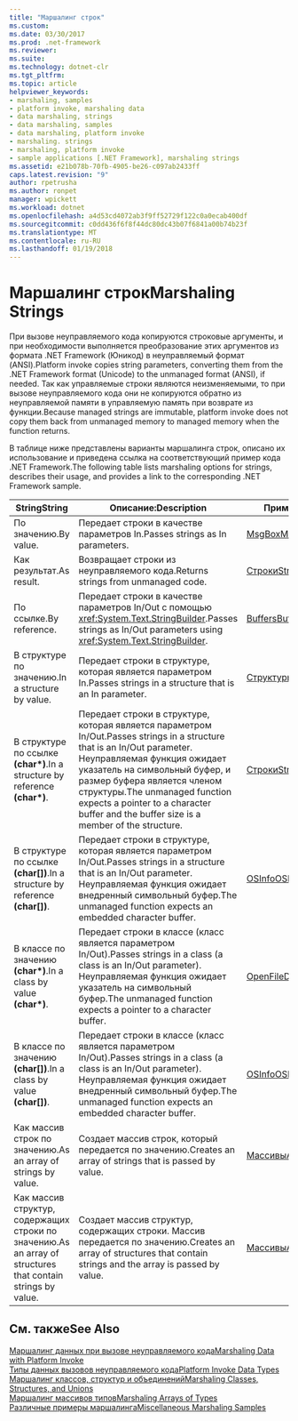 ```yaml
---
title: "Маршалинг строк"
ms.custom: 
ms.date: 03/30/2017
ms.prod: .net-framework
ms.reviewer: 
ms.suite: 
ms.technology: dotnet-clr
ms.tgt_pltfrm: 
ms.topic: article
helpviewer_keywords:
- marshaling, samples
- platform invoke, marshaling data
- data marshaling, strings
- data marshaling, samples
- data marshaling, platform invoke
- marshaling. strings
- marshaling, platform invoke
- sample applications [.NET Framework], marshaling strings
ms.assetid: e21b078b-70fb-4905-be26-c097ab2433ff
caps.latest.revision: "9"
author: rpetrusha
ms.author: ronpet
manager: wpickett
ms.workload: dotnet
ms.openlocfilehash: a4d53cd4072ab3f9ff52729f122c0a0ecab400df
ms.sourcegitcommit: c0dd436f6f8f44dc80dc43b07f6841a00b74b23f
ms.translationtype: MT
ms.contentlocale: ru-RU
ms.lasthandoff: 01/19/2018
---
```

# <a name="marshaling-strings"></a><span data-ttu-id="9f4e4-102">Маршалинг строк</span><span class="sxs-lookup"><span data-stu-id="9f4e4-102">Marshaling Strings</span></span>
<span data-ttu-id="9f4e4-103">При вызове неуправляемого кода копируются строковые аргументы, и при необходимости выполняется преобразование этих аргументов из формата .NET Framework (Юникод) в неуправляемый формат (ANSI).</span><span class="sxs-lookup"><span data-stu-id="9f4e4-103">Platform invoke copies string parameters, converting them from the .NET Framework format (Unicode) to the unmanaged format (ANSI), if needed.</span></span> <span data-ttu-id="9f4e4-104">Так как управляемые строки являются неизменяемыми, то при вызове неуправляемого кода они не копируются обратно из неуправляемой памяти в управляемую память при возврате из функции.</span><span class="sxs-lookup"><span data-stu-id="9f4e4-104">Because managed strings are immutable, platform invoke does not copy them back from unmanaged memory to managed memory when the function returns.</span></span>  
  
 <span data-ttu-id="9f4e4-105">В таблице ниже представлены варианты маршалинга строк, описано их использование и приведена ссылка на соответствующий пример кода .NET Framework.</span><span class="sxs-lookup"><span data-stu-id="9f4e4-105">The following table lists marshaling options for strings, describes their usage, and provides a link to the corresponding .NET Framework sample.</span></span>  
  
|<span data-ttu-id="9f4e4-106">String</span><span class="sxs-lookup"><span data-stu-id="9f4e4-106">String</span></span>|<span data-ttu-id="9f4e4-107">Описание:</span><span class="sxs-lookup"><span data-stu-id="9f4e4-107">Description</span></span>|<span data-ttu-id="9f4e4-108">Пример</span><span class="sxs-lookup"><span data-stu-id="9f4e4-108">Sample</span></span>|  
|------------|-----------------|------------|  
|<span data-ttu-id="9f4e4-109">По значению.</span><span class="sxs-lookup"><span data-stu-id="9f4e4-109">By value.</span></span>|<span data-ttu-id="9f4e4-110">Передает строки в качестве параметров In.</span><span class="sxs-lookup"><span data-stu-id="9f4e4-110">Passes strings as In parameters.</span></span>|[<span data-ttu-id="9f4e4-111">MsgBox</span><span class="sxs-lookup"><span data-stu-id="9f4e4-111">MsgBox</span></span>](../../../docs/framework/interop/msgbox-sample.md)|  
|<span data-ttu-id="9f4e4-112">Как результат.</span><span class="sxs-lookup"><span data-stu-id="9f4e4-112">As result.</span></span>|<span data-ttu-id="9f4e4-113">Возвращает строки из неуправляемого кода.</span><span class="sxs-lookup"><span data-stu-id="9f4e4-113">Returns strings from unmanaged code.</span></span>|[<span data-ttu-id="9f4e4-114">Строки</span><span class="sxs-lookup"><span data-stu-id="9f4e4-114">Strings</span></span>](http://msdn.microsoft.com/library/be9e82a3-dc95-4aaa-9396-61b66e467e02)|  
|<span data-ttu-id="9f4e4-115">По ссылке.</span><span class="sxs-lookup"><span data-stu-id="9f4e4-115">By reference.</span></span>|<span data-ttu-id="9f4e4-116">Передает строки в качестве параметров In/Out с помощью <xref:System.Text.StringBuilder>.</span><span class="sxs-lookup"><span data-stu-id="9f4e4-116">Passes strings as In/Out parameters using <xref:System.Text.StringBuilder>.</span></span>|[<span data-ttu-id="9f4e4-117">Buffers</span><span class="sxs-lookup"><span data-stu-id="9f4e4-117">Buffers</span></span>](http://msdn.microsoft.com/library/e30d36e8-d7c4-4936-916a-8fdbe4d9ffd5)|  
|<span data-ttu-id="9f4e4-118">В структуре по значению.</span><span class="sxs-lookup"><span data-stu-id="9f4e4-118">In a structure by value.</span></span>|<span data-ttu-id="9f4e4-119">Передает строки в структуре, которая является параметром In.</span><span class="sxs-lookup"><span data-stu-id="9f4e4-119">Passes strings in a structure that is an In parameter.</span></span>|[<span data-ttu-id="9f4e4-120">Структуры</span><span class="sxs-lookup"><span data-stu-id="9f4e4-120">Structs</span></span>](http://msdn.microsoft.com/library/96a62265-dcf9-4608-bc0a-1f762ab9f48e)|  
|<span data-ttu-id="9f4e4-121">В структуре по ссылке **(char\*)**.</span><span class="sxs-lookup"><span data-stu-id="9f4e4-121">In a structure by reference **(char\*)**.</span></span>|<span data-ttu-id="9f4e4-122">Передает строки в структуре, которая является параметром In/Out.</span><span class="sxs-lookup"><span data-stu-id="9f4e4-122">Passes strings in a structure that is an In/Out parameter.</span></span> <span data-ttu-id="9f4e4-123">Неуправляемая функция ожидает указатель на символьный буфер, и размер буфера является членом структуры.</span><span class="sxs-lookup"><span data-stu-id="9f4e4-123">The unmanaged function expects a pointer to a character buffer and the buffer size is a member of the structure.</span></span>|[<span data-ttu-id="9f4e4-124">Строки</span><span class="sxs-lookup"><span data-stu-id="9f4e4-124">Strings</span></span>](http://msdn.microsoft.com/library/be9e82a3-dc95-4aaa-9396-61b66e467e02)|  
|<span data-ttu-id="9f4e4-125">В структуре по ссылке **(char[])**.</span><span class="sxs-lookup"><span data-stu-id="9f4e4-125">In a structure by reference **(char[])**.</span></span>|<span data-ttu-id="9f4e4-126">Передает строки в структуре, которая является параметром In/Out.</span><span class="sxs-lookup"><span data-stu-id="9f4e4-126">Passes strings in a structure that is an In/Out parameter.</span></span> <span data-ttu-id="9f4e4-127">Неуправляемая функция ожидает внедренный символьный буфер.</span><span class="sxs-lookup"><span data-stu-id="9f4e4-127">The unmanaged function expects an embedded character buffer.</span></span>|[<span data-ttu-id="9f4e4-128">OSInfo</span><span class="sxs-lookup"><span data-stu-id="9f4e4-128">OSInfo</span></span>](http://msdn.microsoft.com/library/69d89067-507b-41fe-859d-30bf3ff29455)|  
|<span data-ttu-id="9f4e4-129">В классе по значению **(char\*)**.</span><span class="sxs-lookup"><span data-stu-id="9f4e4-129">In a class by value **(char\*)**.</span></span>|<span data-ttu-id="9f4e4-130">Передает строки в классе (класс является параметром In/Out).</span><span class="sxs-lookup"><span data-stu-id="9f4e4-130">Passes strings in a class (a class is an In/Out parameter).</span></span> <span data-ttu-id="9f4e4-131">Неуправляемая функция ожидает указатель на символьный буфер.</span><span class="sxs-lookup"><span data-stu-id="9f4e4-131">The unmanaged function expects a pointer to a character buffer.</span></span>|[<span data-ttu-id="9f4e4-132">OpenFileDlg</span><span class="sxs-lookup"><span data-stu-id="9f4e4-132">OpenFileDlg</span></span>](http://msdn.microsoft.com/library/b7dea792-cb92-4baf-ac7b-6a24803e6c75)|  
|<span data-ttu-id="9f4e4-133">В классе по значению **(char[])**.</span><span class="sxs-lookup"><span data-stu-id="9f4e4-133">In a class by value **(char[])**.</span></span>|<span data-ttu-id="9f4e4-134">Передает строки в классе (класс является параметром In/Out).</span><span class="sxs-lookup"><span data-stu-id="9f4e4-134">Passes strings in a class (a class is an In/Out parameter).</span></span> <span data-ttu-id="9f4e4-135">Неуправляемая функция ожидает внедренный символьный буфер.</span><span class="sxs-lookup"><span data-stu-id="9f4e4-135">The unmanaged function expects an embedded character buffer.</span></span>|[<span data-ttu-id="9f4e4-136">OSInfo</span><span class="sxs-lookup"><span data-stu-id="9f4e4-136">OSInfo</span></span>](http://msdn.microsoft.com/library/69d89067-507b-41fe-859d-30bf3ff29455)|  
|<span data-ttu-id="9f4e4-137">Как массив строк по значению.</span><span class="sxs-lookup"><span data-stu-id="9f4e4-137">As an array of strings by value.</span></span>|<span data-ttu-id="9f4e4-138">Создает массив строк, который передается по значению.</span><span class="sxs-lookup"><span data-stu-id="9f4e4-138">Creates an array of strings that is passed by value.</span></span>|[<span data-ttu-id="9f4e4-139">Массивы</span><span class="sxs-lookup"><span data-stu-id="9f4e4-139">Arrays</span></span>](../../../docs/framework/interop/marshaling-different-types-of-arrays.md)|  
|<span data-ttu-id="9f4e4-140">Как массив структур, содержащих строки по значению.</span><span class="sxs-lookup"><span data-stu-id="9f4e4-140">As an array of structures that contain strings by value.</span></span>|<span data-ttu-id="9f4e4-141">Создает массив структур, содержащих строки. Массив передается по значению.</span><span class="sxs-lookup"><span data-stu-id="9f4e4-141">Creates an array of structures that contain strings and the array is passed by value.</span></span>|[<span data-ttu-id="9f4e4-142">Массивы</span><span class="sxs-lookup"><span data-stu-id="9f4e4-142">Arrays</span></span>](../../../docs/framework/interop/marshaling-different-types-of-arrays.md)|  
  
## <a name="see-also"></a><span data-ttu-id="9f4e4-143">См. также</span><span class="sxs-lookup"><span data-stu-id="9f4e4-143">See Also</span></span>  
 [<span data-ttu-id="9f4e4-144">Маршалинг данных при вызове неуправляемого кода</span><span class="sxs-lookup"><span data-stu-id="9f4e4-144">Marshaling Data with Platform Invoke</span></span>](../../../docs/framework/interop/marshaling-data-with-platform-invoke.md)  
 [<span data-ttu-id="9f4e4-145">Типы данных вызовов неуправляемого кода</span><span class="sxs-lookup"><span data-stu-id="9f4e4-145">Platform Invoke Data Types</span></span>](http://msdn.microsoft.com/library/16014d9f-d6bd-481e-83f0-df11377c550f)  
 [<span data-ttu-id="9f4e4-146">Маршалинг классов, структур и объединений</span><span class="sxs-lookup"><span data-stu-id="9f4e4-146">Marshaling Classes, Structures, and Unions</span></span>](../../../docs/framework/interop/marshaling-classes-structures-and-unions.md)  
 [<span data-ttu-id="9f4e4-147">Маршалинг массивов типов</span><span class="sxs-lookup"><span data-stu-id="9f4e4-147">Marshaling Arrays of Types</span></span>](http://msdn.microsoft.com/library/049b1c1b-228f-4445-88ec-91bc7fd4b1e8)  
 [<span data-ttu-id="9f4e4-148">Различные примеры маршалинга</span><span class="sxs-lookup"><span data-stu-id="9f4e4-148">Miscellaneous Marshaling Samples</span></span>](http://msdn.microsoft.com/library/a915c948-54e9-4d0f-a525-95a77fd8ed70)
